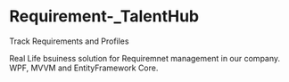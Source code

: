 # Requirement-_TalentHub
Track Requirements and Profiles

Real Life bsuiness solution for Requiremnet management in our company.
WPF, MVVM and EntityFramework Core. 
